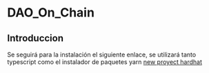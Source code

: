 # DAO_On_Chain

## Introduccion

Se seguirá para la instalación el siguiente enlace, se utilizará tanto typescript como el instalador de paquetes yarn
[new proyect hardhat](https://hardhat.org/tutorial/creating-a-new-hardhat-project)
